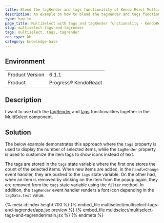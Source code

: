 ```yaml
---
title: Blend the tagRender and tags functionality of Kendo React Multiselect
description: An example on how to blend the tagRender and tags functionality of Kendo React Multiselect
type: how-to
page_title: MultiSelect with tags and tagRender functionality - KendoReact MultiSelect
slug: multiselect-tags-and-tagrender
tags: multiselect, tags, tagrender
res_type: kb
category: knowledge-base
---
```

 
## Environment
<table>
	<tbody>
		<tr>
			<td>Product Version</td>
			<td>6.1.1</td>
		</tr>
		<tr>
			<td>Product</td>
			<td>Progress® KendoReact</td>
		</tr>
	</tbody>
</table>

## Description
I want to use both the [tagRender](https://www.telerik.com/kendo-react-ui/components/dropdowns/multiselect/custom-rendering/#toc-tags) and [tags](https://www.telerik.com/kendo-react-ui/components/dropdowns/multiselect/custom-tags/) functionalities together in the MultiSelect component.

## Solution
The below example demonstrates this approach where the `tags` property is used to display the number of selected items, while the `tagRender` property is used to customize the item tags to show icons instead of text.

The tags are stored in the `tags` state variable where the first one stores the count of the selected items. When new items are added, in the `handleChange` event handler, they are pushed to the `tags` state variable. On the other had, when an item is removed by clicking on the item from the popup again, they are removed from the `tags` state variable using the `filter` method. In addition, the `tagRender` event handler renders a font icon depending in the `tagData.text` value.

{% meta id:index height:700 %}
{% embed_file multiselect/multiselect-tags-and-tagrender/app.jsx preview %}
{% embed_file multiselect/multiselect-tags-and-tagrender/main.jsx %}
{% endmeta %}